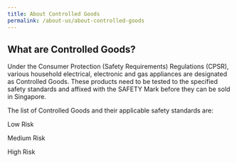 ```yaml
---
title: About Controlled Goods
permalink: /about-us/about-controlled-goods
---
```

## What are Controlled Goods?
Under the Consumer Protection (Safety Requirements) Regulations (CPSR), various household electrical, electronic and gas appliances are designated as Controlled Goods. These products need to be tested to the specified safety standards and affixed with the SAFETY Mark before they can be sold in Singapore.

The list of Controlled Goods and their applicable safety standards are:

Low Risk


Medium Risk


High Risk
